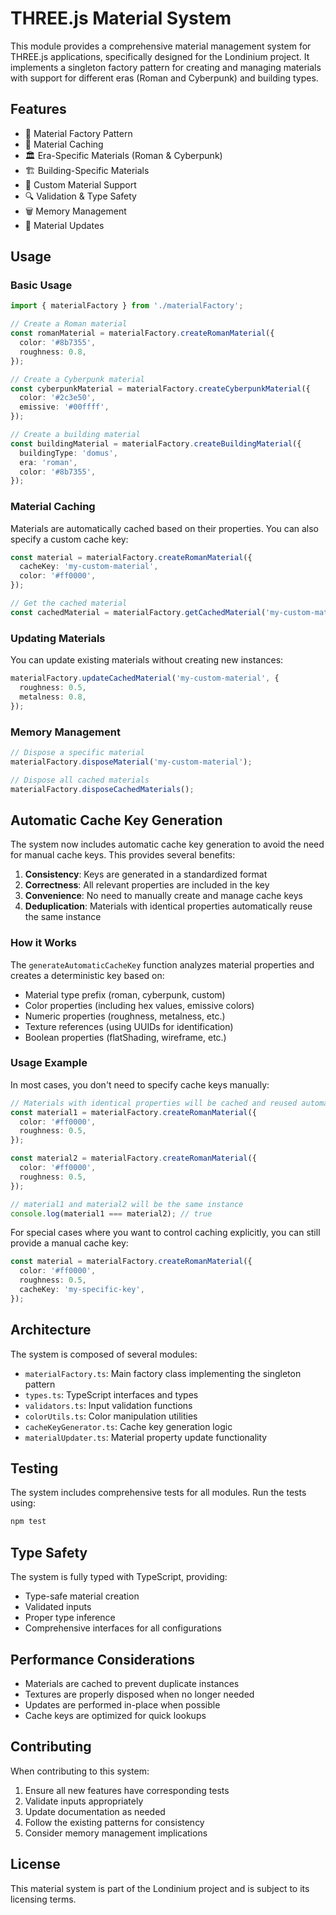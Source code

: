 # THREE.js Material System

This module provides a comprehensive material management system for THREE.js applications, specifically designed for the Londinium project. It implements a singleton factory pattern for creating and managing materials with support for different eras (Roman and Cyberpunk) and building types.

## Features

- 🎨 Material Factory Pattern
- 🔄 Material Caching
- 🏛️ Era-Specific Materials (Roman & Cyberpunk)
- 🏗️ Building-Specific Materials
- 🎯 Custom Material Support
- 🔍 Validation & Type Safety
- 🗑️ Memory Management
- 🔄 Material Updates

## Usage

### Basic Usage

```typescript
import { materialFactory } from './materialFactory';

// Create a Roman material
const romanMaterial = materialFactory.createRomanMaterial({
  color: '#8b7355',
  roughness: 0.8,
});

// Create a Cyberpunk material
const cyberpunkMaterial = materialFactory.createCyberpunkMaterial({
  color: '#2c3e50',
  emissive: '#00ffff',
});

// Create a building material
const buildingMaterial = materialFactory.createBuildingMaterial({
  buildingType: 'domus',
  era: 'roman',
  color: '#8b7355',
});
```

### Material Caching

Materials are automatically cached based on their properties. You can also specify a custom cache key:

```typescript
const material = materialFactory.createRomanMaterial({
  cacheKey: 'my-custom-material',
  color: '#ff0000',
});

// Get the cached material
const cachedMaterial = materialFactory.getCachedMaterial('my-custom-material');
```

### Updating Materials

You can update existing materials without creating new instances:

```typescript
materialFactory.updateCachedMaterial('my-custom-material', {
  roughness: 0.5,
  metalness: 0.8,
});
```

### Memory Management

```typescript
// Dispose a specific material
materialFactory.disposeMaterial('my-custom-material');

// Dispose all cached materials
materialFactory.disposeCachedMaterials();
```

## Automatic Cache Key Generation

The system now includes automatic cache key generation to avoid the need for manual cache keys. This provides several benefits:

1. **Consistency**: Keys are generated in a standardized format
2. **Correctness**: All relevant properties are included in the key
3. **Convenience**: No need to manually create and manage cache keys
4. **Deduplication**: Materials with identical properties automatically reuse the same instance

### How it Works

The `generateAutomaticCacheKey` function analyzes material properties and creates a deterministic key based on:

- Material type prefix (roman, cyberpunk, custom)
- Color properties (including hex values, emissive colors)
- Numeric properties (roughness, metalness, etc.)
- Texture references (using UUIDs for identification)
- Boolean properties (flatShading, wireframe, etc.)

### Usage Example

In most cases, you don't need to specify cache keys manually:

```typescript
// Materials with identical properties will be cached and reused automatically
const material1 = materialFactory.createRomanMaterial({
  color: '#ff0000',
  roughness: 0.5,
});

const material2 = materialFactory.createRomanMaterial({
  color: '#ff0000',
  roughness: 0.5,
});

// material1 and material2 will be the same instance
console.log(material1 === material2); // true
```

For special cases where you want to control caching explicitly, you can still provide a manual cache key:

```typescript
const material = materialFactory.createRomanMaterial({
  color: '#ff0000',
  roughness: 0.5,
  cacheKey: 'my-specific-key',
});
```

## Architecture

The system is composed of several modules:

- `materialFactory.ts`: Main factory class implementing the singleton pattern
- `types.ts`: TypeScript interfaces and types
- `validators.ts`: Input validation functions
- `colorUtils.ts`: Color manipulation utilities
- `cacheKeyGenerator.ts`: Cache key generation logic
- `materialUpdater.ts`: Material property update functionality

## Testing

The system includes comprehensive tests for all modules. Run the tests using:

```bash
npm test
```

## Type Safety

The system is fully typed with TypeScript, providing:

- Type-safe material creation
- Validated inputs
- Proper type inference
- Comprehensive interfaces for all configurations

## Performance Considerations

- Materials are cached to prevent duplicate instances
- Textures are properly disposed when no longer needed
- Updates are performed in-place when possible
- Cache keys are optimized for quick lookups

## Contributing

When contributing to this system:

1. Ensure all new features have corresponding tests
2. Validate inputs appropriately
3. Update documentation as needed
4. Follow the existing patterns for consistency
5. Consider memory management implications

## License

This material system is part of the Londinium project and is subject to its licensing terms.
